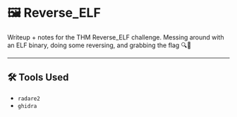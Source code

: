 # 🖼️ Reverse_ELF
Writeup + notes for the THM Reverse_ELF challenge. Messing around with an ELF binary, doing some reversing, and grabbing the flag 🔍🐧

---
## 🛠️ Tools Used
- `radare2` 
- `ghidra`

